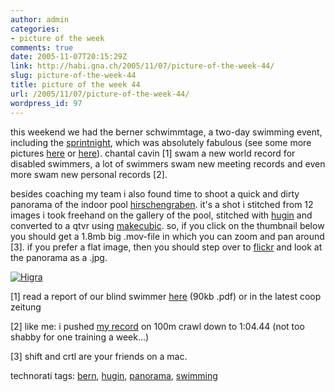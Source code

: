 ```yaml
---
author: admin
categories:
- picture of the week
comments: true
date: 2005-11-07T20:15:29Z
link: http://habi.gna.ch/2005/11/07/picture-of-the-week-44/
slug: picture-of-the-week-44
title: picture of the week 44
url: /2005/11/07/picture-of-the-week-44/
wordpress_id: 97
---
```


this weekend we had the berner schwimmtage, a two-day swimming event, including the [sprintnight](http://sprintnacht.ch), which was absolutely fabulous (see some more pictures [here](http://sprintnacht.ch/index2.php?x=1264&y=868&value=./galerie/iframe.php&link=31) or [here](http://flickr.com/photos/tags/berner+schwimmtage/)). chantal cavin [1] swam a new world record for disabled swimmers, a lot of swimmers swam new meeting records and even more swam new personal records [2].
  
besides coaching my team i also found time to shoot a quick and dirty panorama of the indoor pool [hirschengraben](http://www.sportamt-bern.ch/baederkunsteisbahnen/?v=hallenbader). it's a shot i stitched from 12 images i took freehand on the gallery of the pool, stitched with [hugin](http://hugin.sourceforge.net/) and converted to a qtvr using [makecubic](http://developer.apple.com/quicktime/quicktimeintro/tools/). so, if you click on the thumbnail below you should get a 1.8mb big .mov-file in which you can zoom and pan around [3]. if you prefer a flat image, then you should step over to [flickr](http://flickr.com/photos/habi/60532666/) and look at the panorama as a .jpg.



[![Higra](http://habi.gna.ch/blog/images/higra-tm.jpg)](http://habi.gna.ch/blog/images/higra.mov)



[1] read a report of our blind swimmer [here](http://www.skbe.ch/news/zeitungsartikel/ChantalCoopZeitungNov.pdf) (90kb .pdf) or in the latest coop zeitung
  
[2] like me: i pushed [my record](http://www.swimrankings.net/index.php?page=athleteDetail&athleteId=13706) on 100m crawl down to 1:04.44 (not too shabby for one training a week...)
  
[3] shift and crtl are your friends on a mac.





technorati tags: [bern](http://www.technorati.com/tag/bern), [hugin](http://www.technorati.com/tag/hugin), [panorama](http://www.technorati.com/tag/panorama), [swimming](http://www.technorati.com/tag/swimming)
